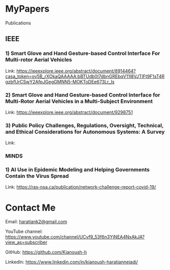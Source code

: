 # MyPapers
 Publications



## IEEE

### 1) Smart Glove and Hand Gesture-based Control Interface For Multi-rotor Aerial Vehicles
Link: https://ieeexplore.ieee.org/abstract/document/8914464?casa_token=ov5B_rXOkaQAAAAA:bBTUdb0I7dbnGREbqV11l8VJTIFt9F1sT4RgzbfUrCSwY2AfpJGegGMNN5-MOKToDEe673Lr_Is


### 2) Smart Glove and Hand Gesture-based Control Interface for Multi-Rotor Aerial Vehicles in a Multi-Subject Environment

Link: https://ieeexplore.ieee.org/abstract/document/9298751



### 3) Public Policy Challenges, Regulations, Oversight, Technical, and Ethical Considerations for Autonomous Systems: A Survey

Link: 





### MINDS

### 1) AI Use in Epidemic Modeling and Helping Governments Contain the Virus Spread
Link: https://ras-nsa.ca/publication/network-challenge-report-covid-19/




# Contact Me

Email: haratiank2@gmail.com

YouTube channel: https://www.youtube.com/channel/UCvf9_53f6n3YjNEA4NxAkJA?view_as=subscriber

GitHub: https://github.com/Kianoush-h

LinkedIn: https://www.linkedin.com/in/kianoush-haratiannejadi/



